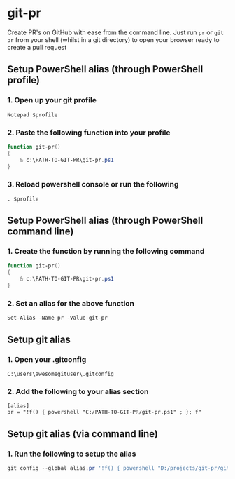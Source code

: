 # git-pr

Create PR's on GitHub with ease from the command line. Just run
`pr` 
or `git pr`
from your shell (whilst in a git directory) to open your browser ready to create a pull request

## Setup PowerShell alias (through PowerShell profile)

### 1. Open up your git profile

`Notepad $profile`

### 2. Paste the following function into your profile

``` PowerShell
function git-pr()
{
    & c:\PATH-TO-GIT-PR\git-pr.ps1
}
```

### 3. Reload powershell console or run the following

`. $profile`

## Setup PowerShell alias (through PowerShell command line)

### 1. Create the function by running the following command

``` PowerShell
function git-pr()
{
    & c:\PATH-TO-GIT-PR\git-pr.ps1
}
```

### 2. Set an alias for the above function

`Set-Alias -Name pr -Value git-pr`

## Setup git alias

### 1. Open your .gitconfig

`C:\users\awesomegituser\.gitconfig`

### 2. Add the following to your alias section

``` gitconfig
[alias]
pr = "!f() { powershell "C:/PATH-TO-GIT-PR/git-pr.ps1" ; }; f"
```

## Setup git alias (via command line)

### 1. Run the following to setup the alias

```PowerShell
git config --global alias.pr '!f() { powershell "D:/projects/git-pr/git-pr.ps1" ; }; f'
```